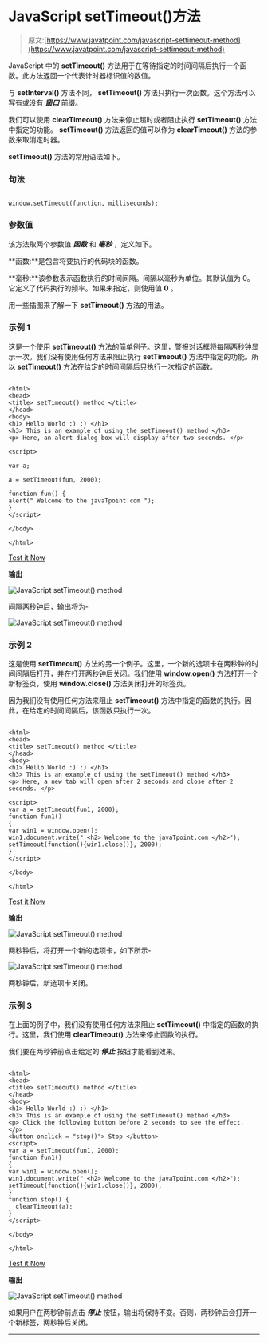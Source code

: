 # JavaScript setTimeout()方法

> 原文:[https://www.javatpoint.com/javascript-settimeout-method](https://www.javatpoint.com/javascript-settimeout-method)

JavaScript 中的 **setTimeout()** 方法用于在等待指定的时间间隔后执行一个函数。此方法返回一个代表计时器标识值的数值。

与 **setInterval()** 方法不同， **setTimeout()** 方法只执行一次函数。这个方法可以写有或没有 ***窗口*** 前缀。

我们可以使用 **clearTimeout()** 方法来停止超时或者阻止执行 **setTimeout()** 方法中指定的功能。 **setTimeout()** 方法返回的值可以作为 **clearTimeout()** 方法的参数来取消定时器。

**setTimeout()** 方法的常用语法如下。

### 句法

```

window.setTimeout(function, milliseconds);

```

### 参数值

该方法取两个参数值 ***函数*** 和 ***毫秒*** ，定义如下。

**函数:**是包含将要执行的代码块的函数。

**毫秒:**该参数表示函数执行的时间间隔。间隔以毫秒为单位。其默认值为 0。它定义了代码执行的频率。如果未指定，则使用值 **0** 。

用一些插图来了解一下 **setTimeout()** 方法的用法。

### 示例 1

这是一个使用 **setTimeout()** 方法的简单例子。这里，警报对话框将每隔两秒钟显示一次。我们没有使用任何方法来阻止执行 **setTimeout()** 方法中指定的功能。所以 **setTimeout()** 方法在给定的时间间隔后只执行一次指定的函数。

```

<html>
<head>
<title> setTimeout() method </title>
</head>
<body>
<h1> Hello World :) :) </h1>
<h3> This is an example of using the setTimeout() method </h3>
<p> Here, an alert dialog box will display after two seconds. </p>

<script>

var a;

a = setTimeout(fun, 2000);

function fun() {
alert(" Welcome to the javaTpoint.com ");
}
</script>

</body>

</html>

```

[Test it Now](https://www.javatpoint.com/oprweb/test.jsp?filename=javascript-settimeout-method1)

**输出**

![JavaScript setTimeout() method](../Images/b5df2be7e25a4dcfb957e57a5e3760c6.png)

间隔两秒钟后，输出将为-

![JavaScript setTimeout() method](../Images/a518c2addf2d10458392f490623ba09a.png)

### 示例 2

这是使用 **setTimeout()** 方法的另一个例子。这里，一个新的选项卡在两秒钟的时间间隔后打开，并在打开两秒钟后关闭。我们使用 **window.open()** 方法打开一个新标签页，使用 **window.close()** 方法关闭打开的标签页。

因为我们没有使用任何方法来阻止 **setTimeout()** 方法中指定的函数的执行。因此，在给定的时间间隔后，该函数只执行一次。

```

<html>
<head>
<title> setTimeout() method </title>
</head>
<body>
<h1> Hello World :) :) </h1>
<h3> This is an example of using the setTimeout() method </h3>
<p> Here, a new tab will open after 2 seconds and close after 2 seconds. </p>

<script>
var a = setTimeout(fun1, 2000);
function fun1()
{
var win1 = window.open();
win1.document.write(" <h2> Welcome to the javaTpoint.com </h2>");
setTimeout(function(){win1.close()}, 2000);
}
</script>

</body>

</html>

```

[Test it Now](https://www.javatpoint.com/oprweb/test.jsp?filename=javascript-settimeout-method2)

**输出**

![JavaScript setTimeout() method](../Images/a0d6b468d568553f5ae5270b81d4bc36.png)

两秒钟后，将打开一个新的选项卡，如下所示-

![JavaScript setTimeout() method](../Images/a0d6b468d568553f5ae5270b81d4bc36.png)

两秒钟后，新选项卡关闭。

### 示例 3

在上面的例子中，我们没有使用任何方法来阻止 **setTimeout()** 中指定的函数的执行。这里，我们使用 **clearTimeout()** 方法来停止函数的执行。

我们要在两秒钟前点击给定的 ***停止*** 按钮才能看到效果。

```

<html>
<head>
<title> setTimeout() method </title>
</head>
<body>
<h1> Hello World :) :) </h1>
<h3> This is an example of using the setTimeout() method </h3>
<p> Click the following button before 2 seconds to see the effect. </p>
<button onclick = "stop()"> Stop </button>
<script>
var a = setTimeout(fun1, 2000);
function fun1()
{
var win1 = window.open();
win1.document.write(" <h2> Welcome to the javaTpoint.com </h2>");
setTimeout(function(){win1.close()}, 2000);
}
function stop() {
  clearTimeout(a);
}
</script>

</body>

</html>

```

[Test it Now](https://www.javatpoint.com/oprweb/test.jsp?filename=javascript-settimeout-method3)

**输出**

![JavaScript setTimeout() method](../Images/1a23206dfdb38a4f1317ff84cdfa008c.png)

如果用户在两秒钟前点击 ***停止*** 按钮，输出将保持不变。否则，两秒钟后会打开一个新标签，两秒钟后关闭。

* * *
